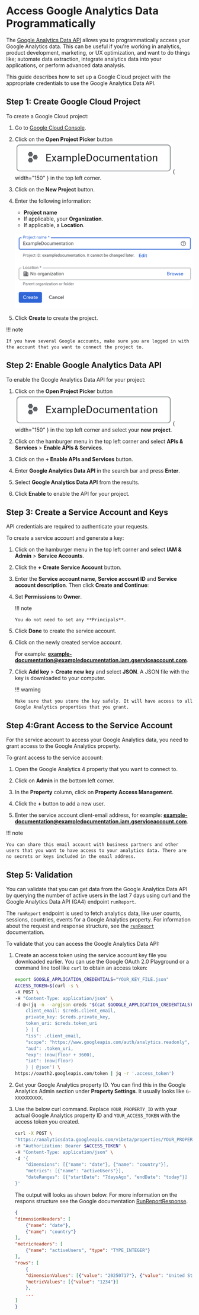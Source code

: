 # Access Google Analytics Data Programmatically

The [Google Analytics Data API](https://developers.google.com/analytics/devguides/reporting/data/v1/rest) allows you to programmatically access your Google Analytics data. This can be useful if you're working in analytics, product development, marketing, or UX optimization, and want to do things like; automate data extraction, integrate analytics data into your applications, or perform advanced data analysis.

This guide describes how to set up a Google Cloud project with the appropriate credentials to use the Google Analytics Data API.

## Step 1: Create Google Cloud Project

To create a Google Cloud project:

1. Go to [Google Cloud Console](https://console.cloud.google.com/).

2. Click on the **Open Project Picker** button ![alt text](images/open-project-picker-button.png){ width="150" } in the top left corner.

3. Click on the **New Project** button.

4. Enter the following information:
   - **Project name**
   - If applicable, your **Organization**.
   - If applicable, a **Location**.

    ![alt text](images/project-configuration.png)

5. Click **Create** to create the project.

!!! note
    
    If you have several Google accounts, make sure you are logged in with the account that you want to connect the project to.


## Step 2: Enable Google Analytics Data API

To enable the Google Analytics Data API for your project:

1. Click on the **Open Project Picker** button ![alt text](images/open-project-picker-button.png){ width="150" } in the top left corner and select your **new project**.

2. Click on the hamburger menu in the top left corner and select **APIs & Services** > **Enable APIs & Services**.

3. Click on the **+ Enable APIs and Services** button.

4. Enter **Google Analytics Data API** in the search bar and press **Enter**.

5. Select **Google Analytics Data API** from the results.

6. Click **Enable** to enable the API for your project.


## Step 3: Create a Service Account and Keys

API credentials are required to authenticate your requests.

To create a service account and generate a key:

1.  Click on the hamburger menu in the top left corner and select **IAM & Admin** > **Service Accounts**.

2.  Click the **+ Create Service Account** button.

3.  Enter the **Service account name**, **Service account ID** and **Service account description**. Then click **Create and Continue**:
    
4.  Set **Permissions** to **Owner**.

    !!! note
        
        You do not need to set any **Principals**.

5.  Click **Done** to create the service account.

6.  Click on the newly created service account.
    
    For example: **example-documentation@exampledocumentation.iam.gserviceaccount.com**.

7.  Click **Add key** > **Create new key** and select **JSON**. A JSON file with the key is downloaded to your computer.

    !!! warning
        
        Make sure that you store the key safely. It will have access to all Google Analytics properties that you grant.

## Step 4:Grant Access to the Service Account

For the service account to access your Google Analytics data, you need to grant access to the Google Analytics property.

To grant access to the service account:

1. Open the Google Analytics 4 property that you want to connect to.

2. Click on **Admin** in the bottom left corner.

3. In the **Property** column, click on **Property Access Management**.

4. Click the **+** button to add a new user.

5. Enter the service account client-email address, for example: **example-documentation@exampledocumentation.iam.gserviceaccount.com**.

!!! note
    
    You can share this email account with business partners and other users that you want to have access to your analytics data. There are no secrets or keys included in the email address.

## Step 5: Validation

You can validate that you can get data from the Google Analytics Data API by querying the number of active users in the last 7 days using curl and the Google Analytics Data API (GA4) endpoint `runReport`.

The `runReport` endpoint is used to fetch analytics data, like user counts, sessions, countries, events for a Google Analytics property. For information about the request and response structure, see the [`runReport`](https://developers.google.com/analytics/devguides/reporting/data/v1/rest/v1beta/properties/runReport) documentation.


To validate that you can access the Google Analytics Data API:

1. Create an access token using the service account key file you downloaded earlier. You can use the Google OAuth 2.0 Playground or a command line tool like `curl` to obtain an access token:

    ```bash
    export GOOGLE_APPLICATION_CREDENTIALS="YOUR_KEY_FILE.json"
    ACCESS_TOKEN=$(curl -s \
    -X POST \
    -H "Content-Type: application/json" \
    -d @<(jq -n --argjson creds "$(cat $GOOGLE_APPLICATION_CREDENTIALS)" '{
        client_email: $creds.client_email,
        private_key: $creds.private_key,
        token_uri: $creds.token_uri
        } | {
        "iss": .client_email,
        "scope": "https://www.googleapis.com/auth/analytics.readonly",
        "aud": .token_uri,
        "exp": (now|floor + 3600),
        "iat": (now|floor)
        } | @json') \
    https://oauth2.googleapis.com/token | jq -r '.access_token')
    ```
2. Get your Google Analytics property ID. You can find this in the Google Analytics Admin section under **Property Settings**. It usually looks like `G-XXXXXXXXXX`.

3. Use the below curl command. Replace `YOUR_PROPERTY_ID` with your actual Google Analytics property ID and `YOUR_ACCESS_TOKEN` with the access token you created.

    ```bash
    curl -X POST \
    "https://analyticsdata.googleapis.com/v1beta/properties/YOUR_PROPERTY_ID:runReport" \
    -H "Authorization: Bearer $ACCESS_TOKEN" \
    -H "Content-Type: application/json" \
    -d '{
        "dimensions": [{"name": "date"}, {"name": "country"}],
        "metrics": [{"name": "activeUsers"}],
        "dateRanges": [{"startDate": "7daysAgo", "endDate": "today"}]
    }'
    ```

    The output will looks as shown below. For more information on the respons structure see the Google documentation [RunReportResponse](https://developers.google.com/analytics/devguides/reporting/data/v1/rest/v1beta/RunReportResponse).

    ```json
    {
    "dimensionHeaders": [
        {"name": "date"},
        {"name": "country"}
    ],
    "metricHeaders": [
        {"name": "activeUsers", "type": "TYPE_INTEGER"}
    ],
    "rows": [
        {
        "dimensionValues": [{"value": "20250717"}, {"value": "United States"}],
        "metricValues": [{"value": "1234"}]
        },
        ...
    ]
    }
    ```

